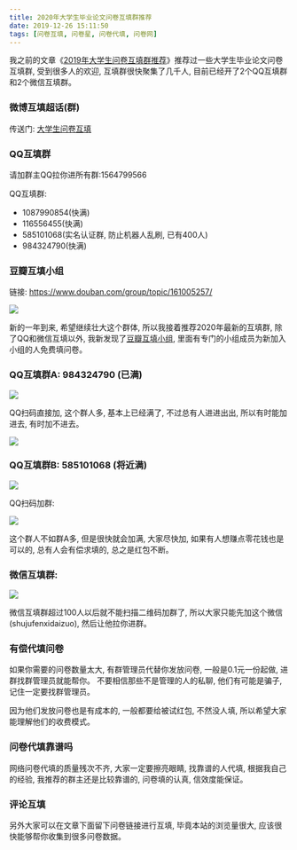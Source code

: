 ```yaml
---
title: 2020年大学生毕业论文问卷互填群推荐
date: 2019-12-26 15:11:50
tags: [问卷互填, 问卷星, 问卷代填, 问卷网]
---
```


我之前的文章《[2019年大学生问卷互填群推荐](/2019/05/09/2019年大学生问卷互填群推荐/)》推荐过一些大学生毕业论文问卷互填群, 
受到很多人的欢迎, 互填群很快聚集了几千人, 
目前已经开了2个QQ互填群和2个微信互填群。

<!-- more -->

### 微博互填超话(群)

传送门: <a href="https://weibo.com/p/100808b9ea596e259045809c582c629044d113/super_index">大学生问卷互填</a>


### QQ互填群

请加群主QQ拉你进所有群:1564799566

QQ互填群: 
- 1087990854(快满)
- 116556455(快满)
- 585101068(实名认证群, 防止机器人乱刷, 已有400人)
- 984324790(快满)

### 豆瓣互填小组

链接:  https://www.douban.com/group/topic/161005257/

<a href="https://www.douban.com/group/topic/161005257/">
<img src="问卷互填豆瓣小组.png" class="img-thumbnail">
</a>

新的一年到来, 希望继续壮大这个群体, 所以我接着推荐2020年最新的互填群, 除了QQ和微信互填以外, 
我新发现了[豆瓣互填小组](https://www.douban.com/group/topic/161005257/), 
里面有专门的小组成员为新加入小组的人免费填问卷。

### QQ互填群A: 984324790 (已满)

<img src="问卷互填qq群1.png" class="img-thumbnail">

QQ扫码直接加, 这个群人多, 基本上已经满了, 不过总有人进进出出, 所以有时能加进去, 有时加不进去。

<img src="https://jupyter.cn/images/%E9%97%AE%E5%8D%B7%E4%BA%92%E5%A1%AB%E7%BE%A4%E4%BA%8C%E7%BB%B4%E7%A0%81.png" class="img-thumbnail">

### QQ互填群B: 585101068 (将近满)

<img src="问卷互填qq群2.png" class="img-thumbnail">

QQ扫码加群:

<img src="https://jupyter.cn/images/%E9%97%AE%E5%8D%B7%E4%BA%92%E5%A1%AB%E5%BE%AE%E4%BF%A1%E7%BE%A4%E4%BA%8C%E7%BB%B4%E7%A0%81.jpg" class="img-thumbnail">

这个群人不如群A多, 但是很快就会加满, 大家尽快加, 如果有人想赚点零花钱也是可以的, 
总有人会有偿求填的, 总之是红包不断。

### 微信互填群:

<img src="微信互填群.png" class="img-thumbnail">

微信互填群超过100人以后就不能扫描二维码加群了, 所以大家只能先加这个微信(shujufenxidaizuo), 
然后让他拉你进群。

### 有偿代填问卷

如果你需要的问卷数量太大, 有群管理员代替你发放问卷, 一般是0.1元一份起做, 进群找群管理员就能帮你。
不要相信那些不是管理的人的私聊, 他们有可能是骗子, 记住一定要找群管理员。

因为他们发放问卷也是有成本的, 一般都要给被试红包, 不然没人填, 所以希望大家能理解他们的收费模式。


### 问卷代填靠谱吗

网络问卷代填的质量残次不齐, 大家一定要擦亮眼睛, 找靠谱的人代填, 根据我自己的经验, 我推荐的群主还是比较靠谱的, 
问卷填的认真, 信效度能保证。

### 评论互填

另外大家可以在文章下面留下问卷链接进行互填, 毕竟本站的浏览量很大, 应该很快能够帮你收集到很多问卷数据。


